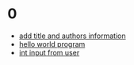 # 0
+ [add title and authors information](add_metadata.ipynb)
+ [hello world program](hello_world.ipynb)
+ [int input from user](add_metadata.ipynb)

